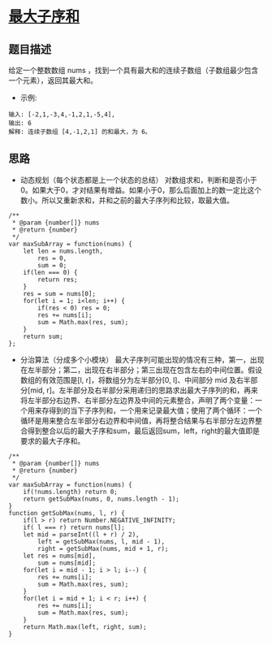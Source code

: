 # [最大子序和](https://leetcode.com/problems/maximum-subarray)
## 题目描述
给定一个整数数组 nums ，找到一个具有最大和的连续子数组（子数组最少包含一个元素），返回其最大和。
* 示例:
```
输入: [-2,1,-3,4,-1,2,1,-5,4],
输出: 6
解释: 连续子数组 [4,-1,2,1] 的和最大，为 6。
```
## 思路
* 动态规划（每个状态都是上一个状态的总结）
对数组求和，判断和是否小于0。如果大于0，才对结果有增益。如果小于0，那么后面加上的数一定比这个数小。所以又重新求和，并和之前的最大子序列和比较，取最大值。
```
/**
 * @param {number[]} nums
 * @return {number}
 */
var maxSubArray = function(nums) {
    let len = nums.length,
        res = 0,
        sum = 0;
    if(len === 0) {
        return res;
    }
    res = sum = nums[0];
    for(let i = 1; i<len; i++) {
        if(res < 0) res = 0;
        res += nums[i];
        sum = Math.max(res, sum);
    }
    return sum;
};
```
* 分治算法（分成多个小模块）
最大子序列可能出现的情况有三种，第一，出现在左半部分；第二，出现在右半部分；第三出现在包含左右的中间位置。假设数组的有效范围是[l, r]，将数组分为左半部分[0, l]、中间部分 mid 及右半部分[mid, r]。左半部分及右半部分采用递归的思路求出最大子序列的和，再来将左半部分右边界、右半部分左边界及中间的元素整合，声明了两个变量：一个用来存得到的当下子序列和，一个用来记录最大值；使用了两个循环：一个循环是用来整合左半部分右边界和中间值，再将整合结果与右半部分左边界整合得到整合以后的最大子序和sum，最后返回sum，left，right的最大值即是要求的最大子序和。
```
/**
 * @param {number[]} nums
 * @return {number}
 */
var maxSubArray = function(nums) {
    if(!nums.length) return 0;
    return getSubMax(nums, 0, nums.length - 1);
}
function getSubMax(nums, l, r) {
    if(l > r) return Number.NEGATIVE_INFINITY;
    if( l === r) return nums[l];
    let mid = parseInt((l + r) / 2),
        left = getSubMax(nums, l, mid - 1),
        right = getSubMax(nums, mid + 1, r);
    let res = nums[mid],
        sum = nums[mid];
    for(let i = mid - 1; i > l; i--) {
        res += nums[i];
        sum = Math.max(res, sum);
    }
    for(let i = mid + 1; i < r; i++) {
        res += nums[i];
        sum = Math.max(res, sum);
    }
    return Math.max(left, right, sum);
}
```


